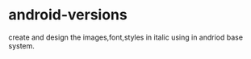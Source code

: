 # android-versions
create and design the images,font,styles in italic using in andriod base system.

